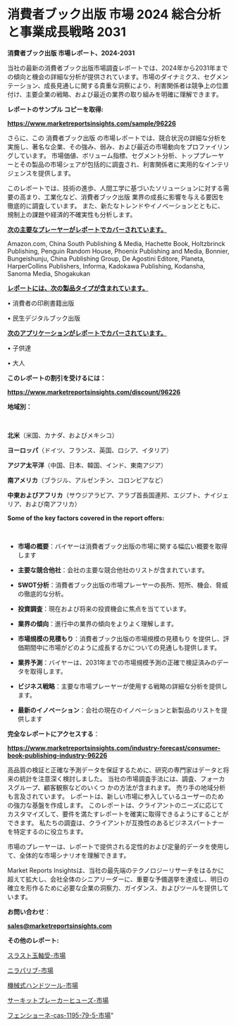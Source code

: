 # 消費者ブック出版 市場 2024 総合分析と事業成長戦略 2031

<strong>消費者ブック出版 市場レポート、2024-2031</strong>

当社の最新の消費者ブック出版市場調査レポートでは、2024年から2031年までの傾向と機会の詳細な分析が提供されています。市場のダイナミクス、セグメンテーション、成長見通しに関する貴重な洞察により、利害関係者は競争上の位置付け、主要企業の戦略、および最近の業界の取り組みを明確に理解できます。



<strong>レポートのサンプル コピーを取得:</strong> <a href=https://www.marketreportsinsights.com/sample/96226>

<strong><u>https://www.marketreportsinsights.com/sample/96226</u></strong></a>

さらに、この 消費者ブック出版 の市場レポートでは、競合状況の詳細な分析を実施し、著名な企業、その強み、弱み、および最近の市場動向をプロファイリングしています。 市場価値、ボリューム指標、セグメント分析、トッププレーヤーとその製品の市場シェアが包括的に調査され、利害関係者に実用的なインテリジェンスを提供します。

このレポートでは、技術の進歩、人間工学に基づいたソリューションに対する需要の高まり、工業化など、消費者ブック出版 業界の成長に影響を与える要因を徹底的に調査しています。 また、新たなトレンドやイノベーションとともに、規制上の課題や経済的不確実性も分析します。



<strong><u>次の主要なプレーヤーがレポートでカバーされています。</u></strong>

Amazon.com, China South Publishing & Media, Hachette Book, Holtzbrinck Publishing, Penguin Random House, Phoenix Publishing and Media, Bonnier, Bungeishunju, China Publishing Group, De Agostini Editore, Planeta, HarperCollins Publishers, Informa, Kadokawa Publishing, Kodansha, Sanoma Media, Shogakukan



<strong><u><b>レポートには、次の製品タイプが含まれています。</b></u></strong>

• 消費者の印刷書籍出版

• 民生デジタルブック出版



<strong><u><b>次のアプリケーションがレポートでカバーされています。</b></u></strong>

• 子供達

• 大人



<strong><b>このレポートの割引を受けるには：</b></strong>

<a href=https://www.marketreportsinsights.com/discount/96226>

<strong><u>https://www.marketreportsinsights.com/discount/96226</u></strong></a>



<strong>地域別：</strong>

<strong> </strong>



<strong>北米</strong>（米国、カナダ、およびメキシコ）



<strong>ヨーロッパ</strong>（ドイツ、フランス、英国、ロシア、イタリア）



<strong>アジア太平洋</strong>（中国、日本、韓国、インド、東南アジア）



<strong>南アメリカ</strong>（ブラジル、アルゼンチン、コロンビアなど）



<strong>中東およびアフリカ</strong>（サウジアラビア、アラブ首長国連邦、エジプト、ナイジェリア、および南アフリカ）



<strong>Some of the key factors covered in the report offers:</strong>

<strong> </strong>
<ul>
  <li>

<strong>市場の概要</strong>：バイヤーは消費者ブック出版の市場に関する幅広い概要を取得します</li>
  <li>

<strong>主要な競合他社</strong>：会社の主要な競合他社のリストが含まれています。</li>
  <li>

<strong>SWOT分析</strong>：消費者ブック出版の市場プレーヤーの長所、短所、機会、脅威の徹底的な分析。</li>
  <li>

<strong>投資調査</strong>：現在および将来の投資機会に焦点を当てています。</li>
  <li>

<strong>業界の傾向</strong>：進行中の業界の傾向をよりよく理解します。</li>
  <li>

<strong>市場規模の見積もり</strong>：消費者ブック出版の市場規模の見積もり を提供し、評価期間中に市場がどのように成長するかについての見通しも提供します。</li>
  <li>

<strong>業界予測</strong>：バイヤーは、2031年までの市場規模予測の正確で検証済みのデータを取得します。</li>
  <li>

<strong>ビジネス戦略</strong>：主要な市場プレーヤーが使用する戦略の詳細な分析を提供します。</li>
  <li>

<strong>最新のイノベーション</strong>：会社の現在のイノベーションと新製品のリストを提供します</li>
</ul>


<strong>完全なレポートにアクセスする</strong>：

<a href=https://www.marketreportsinsights.com/industry-forecast/consumer-book-publishing-industry-96226>

<strong><u>https://www.marketreportsinsights.com/industry-forecast/consumer-book-publishing-industry-96226</u></strong></a>

高品質の検証と正確な予測データを保証するために、研究の専門家はデータと将来の統計を注意深く検討しました。 当社の市場調査手法には、調査、フォーカスグループ、顧客観察などのいくつ かの方法が含まれます。 売り手の地域分析も言及されています。 レポートは、新しい市場に参入しているユーザーのための強力な基盤を作成します。 このレポートは、クライアントのニーズに応じてカスタマイズして、要件を満たすレポートを確実に取得できるようにすることができます。 私たちの調査は、クライアントが互換性のあるビジネスパートナーを特定するのに役立ちます。

市場のプレーヤーは、レポートで提供される定性的および定量的データを使用して、全体的な市場シナリオを理解できます。

Market Reports Insightsは、当社の最先端のテクノロジーリサーチをはるかに超えて拡大し、会社全体のシニアリーダーに、重要な予備選挙を達成し、明日の確立を形作るために必要な企業の洞察力、ガイダンス、およびツールを提供しています。



<strong><b>お問い合わせ</b></strong>：

<a href=mailto:sales@marketreportsinsights.com>

<strong><u>sales@marketreportsinsights.com</u></strong></a>



<strong>その他のレポート:</strong>

<a href=https://www.linkedin.com/pulse/スラスト玉軸受-市場-2023-年のダイナミクスとビジネストレンド-2030-gsdnf/>スラスト玉軸受-市場</a>

<a href=https://www.linkedin.com/pulse/ニラパリブ-市場-2030-年までの需要に焦点を当てた-2023-年調査レポート-pr-news-hub-yataf/>ニラパリブ-市場</a>

<a href=https://www.linkedin.com/pulse/機械式ハンドツール-市場-2023-新興市場-将来の動向と市場需要-2030-lyfwf/>機械式ハンドツール-市場</a>

<a href=https://www.linkedin.com/pulse/サーキットブレーカーヒューズ-市場-2023-最新の-cagr-および成長分析-vrjpf/>サーキットブレーカーヒューズ-市場</a>

<a href=https://www.linkedin.com/pulse/フェンショーネ-cas-1195-79-5-市場-2023-新興市場-将来の動向と市場需要-iepnf/>フェンショーネ-cas-1195-79-5-市場</a>"
